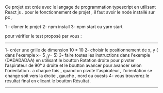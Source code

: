 Ce projet est crée avec le langage de programmation  typescript en utilisant React js . 
pour le fonctionnement de projet , il faut avoir le node installé sur pc , 

1 - cloner le projet 
2- npm install
3- npm start ou yarn start 

pour vérifier le test proposé par vous : 
******
1- créer une grille de dimension 10 * 10
2- choisir le positionnement de x, y ( dans l'exemple x= 5 ,y= 5)
3- faire toutes les instructions dans l'exemple (DADADADAA) en utilisant le boutton Rotation droite pour pivoter l’aspirateur de 90° à droite 
et le boutton avancer pour avancer selon l'orientation .
a chaque fois , quand on pivote l'aspirateur , l'orientation se change soit vers la droite , gauche , nord ou ouests
4- vous trouverez le résultat final en clicant le boutton Résultat .
********